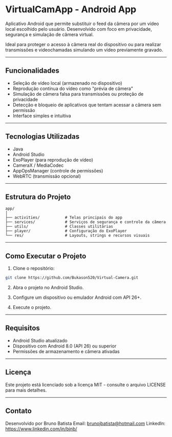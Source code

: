 
# VirtualCamApp - Android App

Aplicativo Android que permite substituir o feed da câmera por um vídeo local escolhido pelo usuário. Desenvolvido com foco em privacidade, segurança e simulação de câmera virtual.

Ideal para proteger o acesso à câmera real do dispositivo ou para realizar transmissões e videochamadas simulando um vídeo previamente gravado.

---

## Funcionalidades

- Seleção de vídeo local (armazenado no dispositivo)
- Reprodução contínua do vídeo como "prévia de câmera"
- Simulação de câmera falsa para transmissões ou proteção de privacidade
- Detecção e bloqueio de aplicativos que tentam acessar a câmera sem permissão
- Interface simples e intuitiva

---

## Tecnologias Utilizadas

- Java
- Android Studio
- ExoPlayer (para reprodução de vídeo)
- CameraX / MediaCodec
- AppOpsManager (controle de permissões)
- WebRTC (transmissão opcional)

---

## Estrutura do Projeto

```
app/
│
├── activities/           # Telas principais do app
├── services/             # Serviços de segurança e controle da câmera
├── utils/                # Classes utilitárias
├── player/               # Configuração do ExoPlayer
└── res/                  # Layouts, strings e recursos visuais
```

---

## Como Executar o Projeto

1. Clone o repositório:
```bash
git clone https://github.com/Bukason520/Virtual-Camera.git
```

2. Abra o projeto no Android Studio.

3. Configure um dispositivo ou emulador Android com API 26+.

4. Execute o projeto.

---

## Requisitos

- Android Studio atualizado
- Dispositivo com Android 8.0 (API 26) ou superior
- Permissões de armazenamento e câmera ativadas

---

## Licença

Este projeto está licenciado sob a licença MIT - consulte o arquivo LICENSE para mais detalhes.

---

## Contato

Desenvolvido por Bruno Batista
Email: brunojbatista@hotmail.com
LinkedIn: https://www.linkedin.com/in/bjnb/
